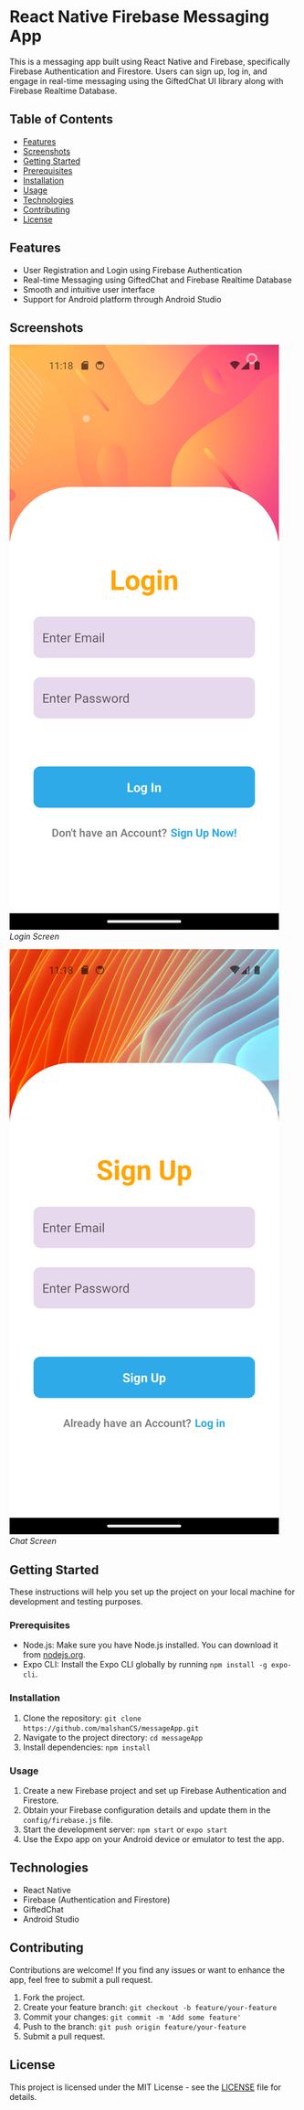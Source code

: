 # React Native Firebase Messaging App

This is a messaging app built using React Native and Firebase, specifically Firebase Authentication and Firestore. Users can sign up, log in, and engage in real-time messaging using the GiftedChat UI library along with Firebase Realtime Database.

## Table of Contents

- [Features](#features)
- [Screenshots](#screenshots)
- [Getting Started](#getting-started)
- [Prerequisites](#prerequisites)
- [Installation](#installation)
- [Usage](#usage)
- [Technologies](#technologies)
- [Contributing](#contributing)
- [License](#license)

## Features

- User Registration and Login using Firebase Authentication
- Real-time Messaging using GiftedChat and Firebase Realtime Database
- Smooth and intuitive user interface
- Support for Android platform through Android Studio

## Screenshots

![Login Screen](screenshots/login.png)
_Login Screen_

![Signup Screen](screenshots/signup.png)
_Chat Screen_

## Getting Started

These instructions will help you set up the project on your local machine for development and testing purposes.

### Prerequisites

- Node.js: Make sure you have Node.js installed. You can download it from [nodejs.org](https://nodejs.org/).
- Expo CLI: Install the Expo CLI globally by running `npm install -g expo-cli`.

### Installation

1. Clone the repository: `git clone https://github.com/malshanCS/messageApp.git`
2. Navigate to the project directory: `cd messageApp`
3. Install dependencies: `npm install`

### Usage

1. Create a new Firebase project and set up Firebase Authentication and Firestore.
2. Obtain your Firebase configuration details and update them in the `config/firebase.js` file.
3. Start the development server: `npm start` or `expo start`
4. Use the Expo app on your Android device or emulator to test the app.

## Technologies

- React Native
- Firebase (Authentication and Firestore)
- GiftedChat
- Android Studio

## Contributing

Contributions are welcome! If you find any issues or want to enhance the app, feel free to submit a pull request.

1. Fork the project.
2. Create your feature branch: `git checkout -b feature/your-feature`
3. Commit your changes: `git commit -m 'Add some feature'`
4. Push to the branch: `git push origin feature/your-feature`
5. Submit a pull request.

## License

This project is licensed under the MIT License - see the [LICENSE](LICENSE) file for details.
